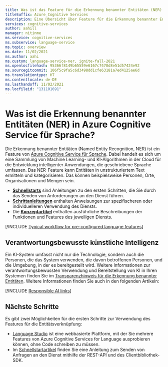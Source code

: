 ```yaml
---
title: Was ist das Feature für die Erkennung benannter Entitäten (NER) in Azure Cognitive Service für Sprache?
titleSuffix: Azure Cognitive Services
description: Eine Übersicht über Feature für die Erkennung benannter Entitäten in Azure Cognitive Services, mit dem Sie Kategorien von Entitäten in Text extrahieren können.
services: cognitive-services
author: aahill
manager: nitinme
ms.service: cognitive-services
ms.subservice: language-service
ms.topic: overview
ms.date: 11/02/2021
ms.author: aahi
ms.custom: language-service-ner, ignite-fall-2021
ms.openlocfilehash: 95366f8149b65559e6167c7478d8e51d57424e92
ms.sourcegitcommit: 106f5c9fa5c6d3498dd1cfe63181a7ed4125ae6d
ms.translationtype: HT
ms.contentlocale: de-DE
ms.lasthandoff: 11/02/2021
ms.locfileid: "131101691"
---
```

# <a name="what-is-named-entity-recognition-ner-in-azure-cognitive-service-for-language"></a>Was ist die Erkennung benannter Entitäten (NER) in Azure Cognitive Service für Sprache?

Die Erkennung benannter Entitäten (Named Entity Recognition, NER) ist ein Feature von [Azure Cognitive Service für Sprache](../overview.md). Dabei handelt es sich um eine Sammlung von Machine Learning- und KI-Algorithmen in der Cloud für die Entwicklung intelligenter Anwendungen, die geschriebene Sprache umfassen. Das NER-Feature kann Entitäten in unstrukturiertem Text ermitteln und kategorisieren. Das können beispielsweise Personen, Orte, Organisationen und Mengen sein.

* [**Schnellstarts**](quickstart.md) sind Anleitungen zu den ersten Schritten, die Sie durch das Senden von Anforderungen an den Dienst führen.
* [**Schrittanleitungen**](how-to-call.md) enthalten Anweisungen zur spezifischeren oder individuelleren Verwendung des Diensts.
* Die [**Konzeptartikel**](concepts/named-entity-categories.md) enthalten ausführliche Beschreibungen der Funktionen und Features des jeweiligen Diensts.

[!INCLUDE [Typical workflow for pre-configured language features](../includes/overview-typical-workflow.md)]

## <a name="responsible-ai"></a>Verantwortungsbewusste künstliche Intelligenz 

Ein KI-System umfasst nicht nur die Technologie, sondern auch die Personen, die das System verwenden, die davon betroffenen Personen, und die Umgebung, in der es bereitgestellt wird. Weitere Informationen zur verantwortungsbewussten Verwendung und Bereitstellung von KI in Ihren Systemen finden Sie im [Transparenzhinweis für die Erkennung benannter Entitäten](/legal/cognitive-services/language-service/transparency-note-named-entity-recognition?context=/azure/cognitive-services/language-service/context/context). Weitere Informationen finden Sie auch in den folgenden Artikeln:

[!INCLUDE [Responsible AI links](../includes/overview-responsible-ai-links.md)]

## <a name="next-steps"></a>Nächste Schritte

Es gibt zwei Möglichkeiten für die ersten Schritte zur Verwendung des Features für die Entitätsverknüpfung:
* [Language Studio](../language-studio.md) ist eine webbasierte Plattform, mit der Sie mehrere Features von Azure Cognitive Services for Language ausprobieren können, ohne Code schreiben zu müssen.
* Im [Schnellstartartikel](quickstart.md) finden Sie eine Anleitung zum Senden von Anfragen an den Dienst mithilfe der REST-API und des Clientbibliothek-SDK.  
